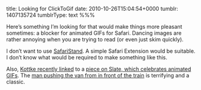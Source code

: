 title: Looking for ClickToGif
date: 2010-10-26T15:04:54+0000
tumblr: 1407135724
tumblrType: text
%%%

Here’s something I’m looking for that would make things more pleasant sometimes: a blocker for animated GIFs for Safari. Dancing images are rather annoying when you are trying to read (or even just skim quickly). 

I don’t want to use [SafariStand](http://www.pimpmysafari.com/safaristand). A simple Safari Extension would be suitable. I don’t know what would be required to make something like this. 

Also, [Kottke recently linked][kottke] to a [piece on Slate, which celebrates animated GIFs][slate]. The [man pushing the van from in front of the train][train] is terrifying and a classic.  

[kottke]: http://kottke.org/10/10/an-appreciation-of-the-animated-gif
[slate]: http://www.slate.com/id/2270819
[train]: http://senorgif.com/2010/10/01/funny-gifs-good-job-super-dude/
